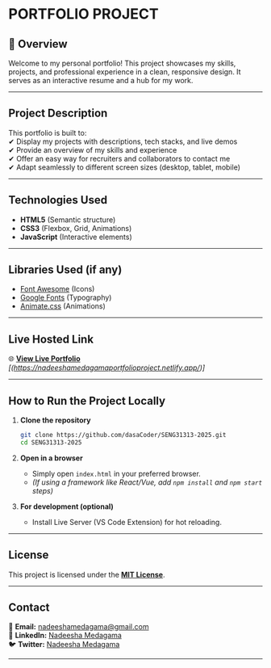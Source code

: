 # PORTFOLIO PROJECT

## 🚀 Overview
Welcome to my personal portfolio! This project showcases my skills, projects, and professional experience in a clean, responsive design. It serves as an interactive resume and a hub for my work.

---

## **Project Description**
This portfolio is built to:  
✔ Display my projects with descriptions, tech stacks, and live demos  
✔ Provide an overview of my skills and experience  
✔ Offer an easy way for recruiters and collaborators to contact me  
✔ Adapt seamlessly to different screen sizes (desktop, tablet, mobile)

---

## **Technologies Used**
- **HTML5** (Semantic structure)
- **CSS3** (Flexbox, Grid, Animations)
- **JavaScript** (Interactive elements)

---

## **Libraries Used** (if any)
- [Font Awesome](https://fontawesome.com/) (Icons)
- [Google Fonts](https://fonts.google.com/) (Typography)
- [Animate.css](https://animate.style/) (Animations)

---

## **Live Hosted Link**
🌐 **[View Live Portfolio](https://your-portfolio-url.netlify.app/)** *[(https://nadeeshamedagamaportfolioproject.netlify.app/)]*

---

## **How to Run the Project Locally**
1. **Clone the repository**
   ```bash  
   git clone https://github.com/dasaCoder/SENG31313-2025.git  
   cd SENG31313-2025  
   ```  
2. **Open in a browser**
    - Simply open `index.html` in your preferred browser.
    - *(If using a framework like React/Vue, add `npm install` and `npm start` steps)*

3. **For development (optional)**
    - Install Live Server (VS Code Extension) for hot reloading.

---

## **License**
This project is licensed under the **[MIT License](LICENSE)**.

---  

## **Contact**
📧 **Email:** nadeeshamedagama@gmail.com  
🔗 **LinkedIn:** [Nadeesha Medagama](https://www.linkedin.com/in/nadeesha-medagama-5aa827287/)  
🐦 **Twitter:** [Nadeesha Medagama](https://x.com/NadeeshaMe36209)

---
